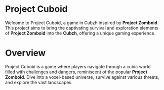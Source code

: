 # Project Cuboid
Welcome to Project Cuboid, a game in Cubzh inspired by **Project Zomboid**. This project aims to bring the captivating survival and exploration elements of **Project Zomboid** into the **Cubzh**, offering a unique gaming experience.

# Overview
Project Cuboid is a game where players navigate through a cubic world filled with challenges and dangers, reminiscent of the popular **Project Zomboid**. Dive into a voxel-based universe, survive against various threats, and explore the vast landscapes.